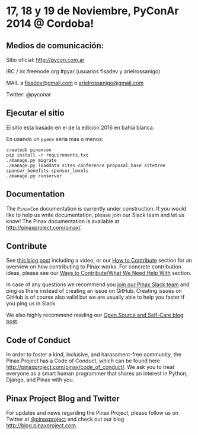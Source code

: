 17, 18 y 19 de Noviembre, PyConAr 2014 @ Cordoba!
=================================================


Medios de comunicación:
-----------------------

Sitio oficial: http://pycon.com.ar

IRC / irc.freenode.org #pyar (usuarios fisadev y arielrossanigo)

MAIL a fisadev@gmail.com o arielrossanigo@gmail.com

Twitter: @pyconar

 


Ejecutar el sitio
-----------------

El sitio esta basado en el de la edicion 2016 en bahia blanca.

En usando un `pyenv` seria mas o menos:

```
createdb pinaxcon
pip install -r requirements.txt
./manage.py migrate
./manage.py loaddata sites conference proposal_base sitetree sponsor_benefits sponsor_levels
./manage.py runserver
```


Documentation
--------------

The `PinaxCon` documentation is currently under construction. If you would like to help us write documentation, please join our Slack team and let us know! The Pinax documentation is available at http://pinaxproject.com/pinax/.


Contribute
----------------

See [this blog post](http://blog.pinaxproject.com/2016/02/26/recap-february-pinax-hangout/) including a video, or our [How to Contribute](http://pinaxproject.com/pinax/how_to_contribute/) section for an overview on how contributing to Pinax works. For concrete contribution ideas, please see our [Ways to Contribute/What We Need Help With](http://pinaxproject.com/pinax/ways_to_contribute/) section.

In case of any questions we recommend you [join our Pinax Slack team](http://slack.pinaxproject.com) and ping us there instead of creating an issue on GitHub. Creating issues on GitHub is of course also valid but we are usually able to help you faster if you ping us in Slack.

We also highly recommend reading our [Open Source and Self-Care blog post](http://blog.pinaxproject.com/2016/01/19/open-source-and-self-care/).  


Code of Conduct
-----------------

In order to foster a kind, inclusive, and harassment-free community, the Pinax Project has a Code of Conduct, which can be found here  http://pinaxproject.com/pinax/code_of_conduct/. We ask you to treat everyone as a smart human programmer that shares an interest in Python, Django, and Pinax with you.


Pinax Project Blog and Twitter
-------------------------------

For updates and news regarding the Pinax Project, please follow us on Twitter at [@pinaxproject](https://twitter.com/pinaxproject) and check out our blog http://blog.pinaxproject.com.
